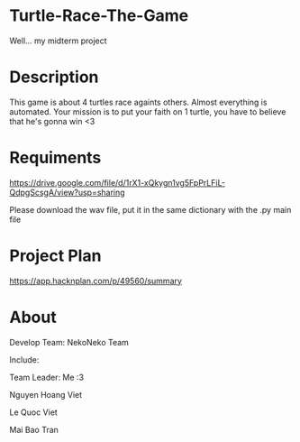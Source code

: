 # Turtle-Race-The-Game
Well... my midterm project


# Description
This game is about 4 turtles race againts others. Almost everything is automated. Your mission is to put your faith on 1 turtle, you have to believe that he's gonna win <3 


# Requiments
https://drive.google.com/file/d/1rX1-xQkygn1vg5FpPrLFiL-QdpgScsgA/view?usp=sharing


Please download the wav file, put it in the same dictionary with the .py main file


# Project Plan
https://app.hacknplan.com/p/49560/summary


# About
Develop Team: NekoNeko Team


Include:


Team Leader: Me :3 


Nguyen Hoang Viet


Le Quoc Viet


Mai Bao Tran
